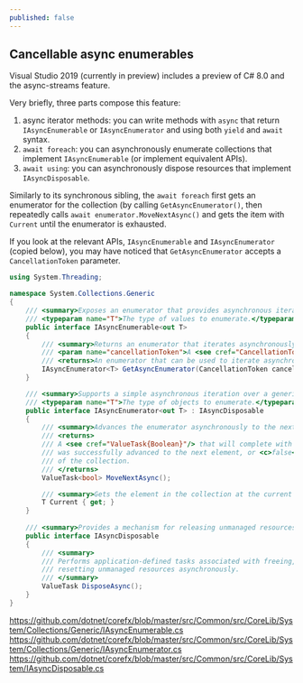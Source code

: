 ```yaml
---
published: false
---
```


## Cancellable async enumerables

Visual Studio 2019 (currently in preview) includes a preview of C# 8.0 and the async-streams feature.

Very briefly, three parts compose this feature:
1. async iterator methods: you can write methods with `async` that return `IAsyncEnumerable` or `IAsyncEnumerator` and using both `yield` and `await` syntax.
2. `await foreach`: you can asynchronously enumerate collections that implement `IAsyncEnumerable` (or implement equivalent APIs).
3. `await using`: you can asynchronously dispose resources that implement `IAsyncDisposable`.

Similarly to its synchronous sibling, the `await foreach` first gets an enumerator for the collection (by calling `GetAsyncEnumerator()`, then repeatedly calls `await enumerator.MoveNextAsync()` and gets the item with `Current` until the enumerator is exhausted.

If you look at the relevant APIs, `IAsyncEnumerable` and `IAsyncEnumerator` (copied below), you may have noticed that `GetAsyncEnumerator` accepts a `CancellationToken` parameter.



```csharp
using System.Threading;

namespace System.Collections.Generic
{
    /// <summary>Exposes an enumerator that provides asynchronous iteration over values of a specified type.</summary>
    /// <typeparam name="T">The type of values to enumerate.</typeparam>
    public interface IAsyncEnumerable<out T>
    {
        /// <summary>Returns an enumerator that iterates asynchronously through the collection.</summary>
        /// <param name="cancellationToken">A <see cref="CancellationToken"/> that may be used to cancel the asynchronous iteration.</param>
        /// <returns>An enumerator that can be used to iterate asynchronously through the collection.</returns>
        IAsyncEnumerator<T> GetAsyncEnumerator(CancellationToken cancellationToken = default);
    }

    /// <summary>Supports a simple asynchronous iteration over a generic collection.</summary>
    /// <typeparam name="T">The type of objects to enumerate.</typeparam>
    public interface IAsyncEnumerator<out T> : IAsyncDisposable
    {
        /// <summary>Advances the enumerator asynchronously to the next element of the collection.</summary>
        /// <returns>
        /// A <see cref="ValueTask{Boolean}"/> that will complete with a result of <c>true</c> if the enumerator
        /// was successfully advanced to the next element, or <c>false</c> if the enumerator has passed the end
        /// of the collection.
        /// </returns>
        ValueTask<bool> MoveNextAsync();

        /// <summary>Gets the element in the collection at the current position of the enumerator.</summary>
        T Current { get; }
    }
    
    /// <summary>Provides a mechanism for releasing unmanaged resources asynchronously.</summary>
    public interface IAsyncDisposable
    {
        /// <summary>
        /// Performs application-defined tasks associated with freeing, releasing, or
        /// resetting unmanaged resources asynchronously.
        /// </summary>
        ValueTask DisposeAsync();
    }
}
```


https://github.com/dotnet/corefx/blob/master/src/Common/src/CoreLib/System/Collections/Generic/IAsyncEnumerable.cs
https://github.com/dotnet/corefx/blob/master/src/Common/src/CoreLib/System/Collections/Generic/IAsyncEnumerator.cs
https://github.com/dotnet/corefx/blob/master/src/Common/src/CoreLib/System/IAsyncDisposable.cs

